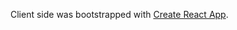 Client side was bootstrapped with [Create React App](https://github.com/facebookincubator/create-react-app).
